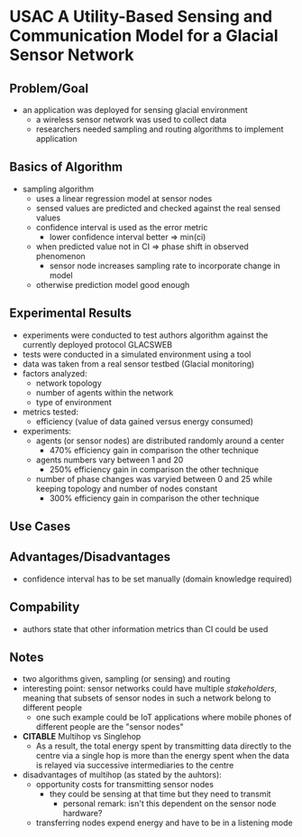 # USAC A Utility-Based Sensing and Communication Model for a Glacial Sensor Network

## Problem/Goal

- an application was deployed for sensing glacial environment
  - a wireless sensor network was used to collect data
  - researchers needed sampling and routing algorithms to implement application

## Basics of Algorithm

- sampling algorithm
  - uses a linear regression model at sensor nodes
  - sensed values are predicted and checked against the real sensed values
  - confidence interval is used as the error metric
    - lower confidence interval better => min(ci)
  - when predicted value not in CI => phase shift in observed phenomenon
    - sensor node increases sampling rate to incorporate change in model
  - otherwise prediction model good enough

## Experimental Results

- experiments were conducted to test authors algorithm against the currently
  deployed protocol GLACSWEB
- tests were conducted in a simulated environment using a tool
- data was taken from a real sensor testbed (Glacial monitoring)
- factors analyzed:
  - network topology
  - number of agents within the network
  - type of environment
- metrics tested:
  - efficiency (value of data gained versus energy consumed)
- experiments:
  - agents (or sensor nodes) are distributed randomly around a center
    - 470% efficiency gain in comparison the other technique
  - agents numbers vary between 1 and 20
    - 250% efficiency gain in comparison the other technique
  - number of phase changes was varyied between 0 and 25 while keeping topology
    and number of nodes constant
    - 300% efficiency gain in comparison the other technique

## Use Cases

## Advantages/Disadvantages

- confidence interval has to be set manually (domain knowledge required)

## Compability

- authors state that other information metrics than CI could be used

## Notes

- two algorithms given, sampling (or sensing) and routing
- interesting point: sensor networks could have multiple *stakeholders*,
  meaning that subsets of sensor nodes in such a network belong to different
  people
  - one such example could be IoT applications where mobile phones of different
    people are the "sensor nodes"
- **CITABLE** Multihop vs Singlehop
  - As a result, the total energy spent by transmitting data directly to the
    centre via a single hop is more than the energy spent when the data is
    relayed via successive intermediaries to the centre
- disadvantages of multihop (as stated by the auhtors):
  - opportunity costs for transmitting sensor nodes 
    - they could be sensing at that time but they need to transmit
      - personal remark: isn't this dependent on the sensor node hardware?
  - transferring nodes expend energy and have to be in a listening mode
